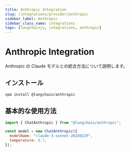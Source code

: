 ```yaml
---
title: Anthropic Integration
slug: /integrations/provider/anthropic
sidebar_label: Anthropic
sidebar_class_name: integrations
tags: [langchainjs, integrations, anthropic]
---
```


# Anthropic Integration

Anthropic の Claude モデルとの統合方法について説明します。

## インストール

```bash
npm install @langchain/anthropic
```

## 基本的な使用方法

```javascript
import { ChatAnthropic } from "@langchain/anthropic";

const model = new ChatAnthropic({
  modelName: "claude-3-sonnet-20240229",
  temperature: 0.7,
});
```
